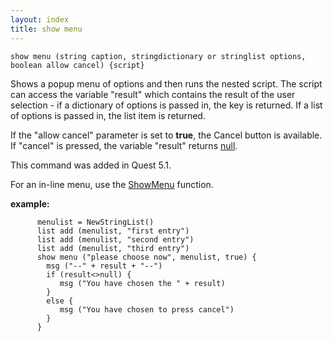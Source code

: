 ```yaml
---
layout: index
title: show menu
---
```


    show menu (string caption, stringdictionary or stringlist options, boolean allow cancel) {script}

Shows a popup menu of options and then runs the nested script. The script can access the variable "result" which contains the result of the user selection - if a dictionary of options is passed in, the key is returned. If a list of options is passed in, the list item is returned.

If the "allow cancel" parameter is set to **true**, the Cancel button is available. If "cancel" is pressed, the variable "result" returns [null](../types/null.html).

This command was added in Quest 5.1.

For an in-line menu, use the [ShowMenu](../functions/showmenu.html) function.

**example:**

          menulist = NewStringList()
          list add (menulist, "first entry")
          list add (menulist, "second entry")
          list add (menulist, "third entry")
          show menu ("please choose now", menulist, true) {
            msg ("--" + result + "--")
            if (result<>null) {
               msg ("You have chosen the " + result)
            }
            else {
               msg ("You have chosen to press cancel")
            }
          }
